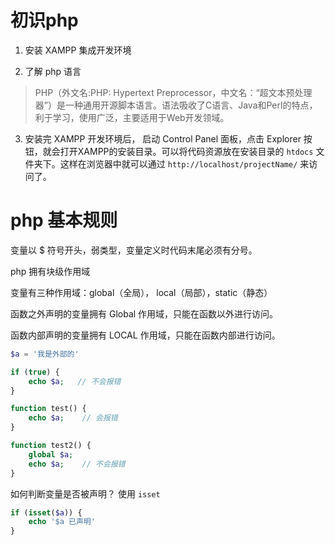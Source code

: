 # 初识php

1. 安装 XAMPP 集成开发环境

2. 了解 php 语言

> PHP（外文名:PHP: Hypertext Preprocessor，中文名：“超文本预处理器”）是一种通用开源脚本语言。语法吸收了C语言、Java和Perl的特点，利于学习，使用广泛，主要适用于Web开发领域。

3. 安装完 XAMPP 开发环境后， 启动 Control Panel 面板，点击 Explorer 按钮，就会打开XAMPP的安装目录。可以将代码资源放在安装目录的 `htdocs` 文件夹下。这样在浏览器中就可以通过 `http://localhost/projectName/` 来访问了。

# php 基本规则

变量以 $ 符号开头，弱类型，变量定义时代码末尾必须有分号。

php 拥有块级作用域

变量有三种作用域：global（全局）， local（局部），static（静态）

函数之外声明的变量拥有 Global 作用域，只能在函数以外进行访问。

函数内部声明的变量拥有 LOCAL 作用域，只能在函数内部进行访问。

``` php
$a = '我是外部的'

if (true) {
    echo $a;   // 不会报错    
}

function test() {
    echo $a;    // 会报错
}

function test2() {
    global $a;
    echo $a;    // 不会报错    
}
```

如何判断变量是否被声明？ 使用 `isset`
``` php
if (isset($a)) {
    echo '$a 已声明'
}
```

